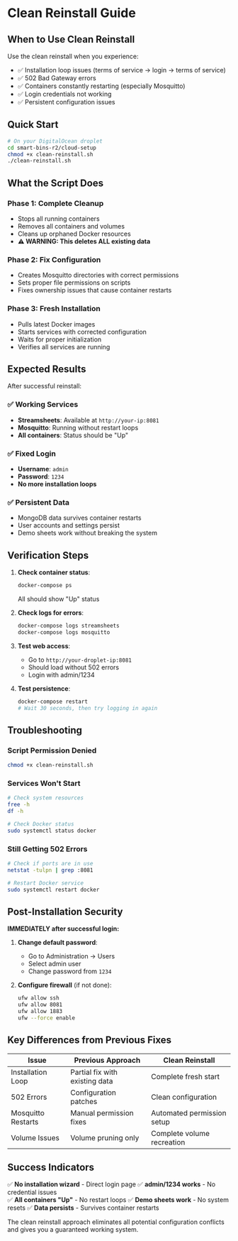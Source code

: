 # Clean Reinstall Guide

## When to Use Clean Reinstall

Use the clean reinstall when you experience:
- ✅ Installation loop issues (terms of service → login → terms of service)
- ✅ 502 Bad Gateway errors
- ✅ Containers constantly restarting (especially Mosquitto)
- ✅ Login credentials not working
- ✅ Persistent configuration issues

## Quick Start

```bash
# On your DigitalOcean droplet
cd smart-bins-r2/cloud-setup
chmod +x clean-reinstall.sh
./clean-reinstall.sh
```

## What the Script Does

### Phase 1: Complete Cleanup
- Stops all running containers
- Removes all containers and volumes
- Cleans up orphaned Docker resources
- **⚠️ WARNING: This deletes ALL existing data**

### Phase 2: Fix Configuration
- Creates Mosquitto directories with correct permissions
- Sets proper file permissions on scripts
- Fixes ownership issues that cause container restarts

### Phase 3: Fresh Installation
- Pulls latest Docker images
- Starts services with corrected configuration
- Waits for proper initialization
- Verifies all services are running

## Expected Results

After successful reinstall:

### ✅ Working Services
- **Streamsheets**: Available at `http://your-ip:8081`
- **Mosquitto**: Running without restart loops
- **All containers**: Status should be "Up"

### ✅ Fixed Login
- **Username**: `admin`
- **Password**: `1234`
- **No more installation loops**

### ✅ Persistent Data
- MongoDB data survives container restarts
- User accounts and settings persist
- Demo sheets work without breaking the system

## Verification Steps

1. **Check container status**:
   ```bash
   docker-compose ps
   ```
   All should show "Up" status

2. **Check logs for errors**:
   ```bash
   docker-compose logs streamsheets
   docker-compose logs mosquitto
   ```

3. **Test web access**:
   - Go to `http://your-droplet-ip:8081`
   - Should load without 502 errors
   - Login with admin/1234

4. **Test persistence**:
   ```bash
   docker-compose restart
   # Wait 30 seconds, then try logging in again
   ```

## Troubleshooting

### Script Permission Denied
```bash
chmod +x clean-reinstall.sh
```

### Services Won't Start
```bash
# Check system resources
free -h
df -h

# Check Docker status
sudo systemctl status docker
```

### Still Getting 502 Errors
```bash
# Check if ports are in use
netstat -tulpn | grep :8081

# Restart Docker service
sudo systemctl restart docker
```

## Post-Installation Security

**IMMEDIATELY after successful login:**

1. **Change default password**:
   - Go to Administration → Users
   - Select admin user
   - Change password from `1234`

2. **Configure firewall** (if not done):
   ```bash
   ufw allow ssh
   ufw allow 8081
   ufw allow 1883
   ufw --force enable
   ```

## Key Differences from Previous Fixes

| Issue | Previous Approach | Clean Reinstall |
|-------|------------------|-----------------|
| Installation Loop | Partial fix with existing data | Complete fresh start |
| 502 Errors | Configuration patches | Clean configuration |
| Mosquitto Restarts | Manual permission fixes | Automated permission setup |
| Volume Issues | Volume pruning only | Complete volume recreation |

## Success Indicators

✅ **No installation wizard** - Direct login page
✅ **admin/1234 works** - No credential issues  
✅ **All containers "Up"** - No restart loops
✅ **Demo sheets work** - No system resets
✅ **Data persists** - Survives container restarts

The clean reinstall approach eliminates all potential configuration conflicts and gives you a guaranteed working system.
